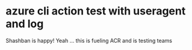 # azure cli action test with useragent and log
Shashban is happy!
Yeah ... this is fueling ACR and is testing teams
